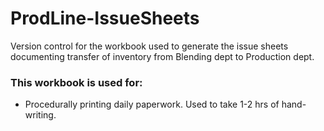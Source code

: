 # ProdLine-IssueSheets
Version control for the workbook used to generate the issue sheets documenting transfer of inventory from Blending dept to Production dept. 

### This workbook is used for:
 - Procedurally printing daily paperwork. Used to take 1-2 hrs of hand-writing. 
